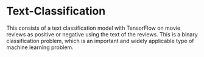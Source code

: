 # Text-Classification 

This consists of a  text classification model with TensorFlow on movie reviews as positive or negative using the text of the reviews. This is a binary classification problem, which is an important and widely applicable type of machine learning problem.
